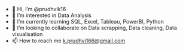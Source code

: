 - 👋 Hi, I’m @prudhvik16
- 👀 I’m interested in Data Analysis
- 🌱 I’m currently learning SQL, Excel, Tableau, PowerBI, Python
- 💞️ I’m looking to collaborate on Data scrapping, Data cleaning, Data visualisation
- 📫 How to reach me k.prudhvi166@gmail.com

<!---
prudhvik16/prudhvik16 is a ✨ special ✨ repository because its `README.md` (this file) appears on your GitHub profile.
You can click the Preview link to take a look at your changes.
--->
